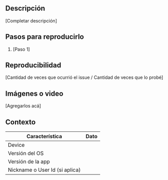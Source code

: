 ## Descripción 
[Completar descripción]

## Pasos para reproducirlo 
1. [Paso 1]

## Reproducibilidad
[Cantidad de veces que ocurrió el issue / Cantidad de veces que lo probé]
 
## Imágenes o video
[Agregarlos acá]

## Contexto

Característica					| Dato
---------------------------------------------- | ----------------
Device						| 
Versión del OS				| 
Versión de la app				| 
Nickname o User Id (si aplica)	| 
